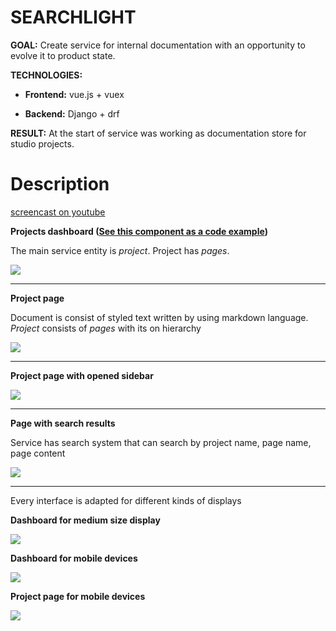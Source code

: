 # SEARCHLIGHT

**GOAL:** Create service for internal documentation with an opportunity to evolve it to product state.

**TECHNOLOGIES:**

* **Frontend:** vue.js + vuex

* **Backend:** Django + drf


**RESULT:** At the start of service was working as documentation store for studio projects.
# Description

[screencast on youtube](https://www.youtube.com/watch?v=iq5BHQian9I)

**Projects dashboard ([See this component as a code example](/english/2.searchlight/code_example.vue))**

The main service entity is _project_. Project has _pages_.

![](./static/01.jpg)

---

**Project page**

Document is consist of styled text written by using markdown language.
_Project_ consists of _pages_ with its on hierarchy

![](./static/02.jpg)

---

**Project page with opened sidebar**

![](./static/03.jpg)

---

**Page with search results**

Service has search system that can search by project name, page name, page content

![](./static/04.jpg)

---

Every interface is adapted for different kinds of displays

**Dashboard for medium size display**

![](./static/05.jpg)

**Dashboard for mobile devices**

![](./static/06.jpg)

**Project page for mobile devices**

![](./static/07.jpg)
